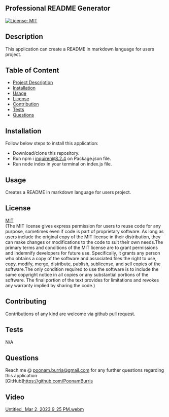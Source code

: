   ## Professional README Generator

  [![License: MIT](https://img.shields.io/badge/License-MIT-yellow.svg)](https://opensource.org/licenses/MIT)

  ## Description
  This application can create a README in markdown language for users project.
  
  ## Table of Content
  - [Project Description](#Description)
  - [Installation](#Installation)
  - [Usage](#Usage)
  - [License](#License)
  - [Contribution](#Contribution)
  - [Tests](#Tests)
  - [Questions](#Questions)
  
  ## Installation
  Follow below steps to install this application:
  - Download/clone this repository.
  - Run npm i inquirer@8.2.4 on Package.json file.
  - Run node index in your terminal on index.js file.
  
  ## Usage
  Creates a README in markdown language for users project.
  
  ## License
   [MIT](https://opensource.org/license/mit/)
   <br>
   (The MIT license gives express permission for users to reuse code for any purpose, sometimes even if code is part of proprietary software. As long as users include the original copy of the MIT license in their distribution, they can make changes or modifications to the code to suit their own needs.The primary terms and conditions of the MIT license are to grant permissions and indemnify developers for future use. Specifically, it grants any person who obtains a copy of the software and associated files the right to use, copy, modify, merge, distribute, publish, sublicense, and sell copies of the software.The only condition required to use the software is to include the same copyright notice in all copies or any substantial portions of the software. The final portion of the text provides for limitations and revokes any warranty implied by sharing the code.)
  
  ## Contributing
  Contributions of any kind are welcome via github pull request.
  
  ## Tests
  N/A
  
  ## Questions
  Reach me @ poonam.burris@gmail.com for any further questions regarding this application
  <br>
  [GitHub]https://github.com/PoonamBurris

  ## Video
[Untitled_ Mar 2, 2023 9_25 PM.webm](https://user-images.githubusercontent.com/119805763/222618074-f4940c07-dbcc-49ea-86a5-8f4c1f1047d8.webm)
